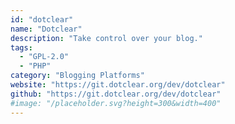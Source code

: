 ```yaml
---
id: "dotclear"
name: "Dotclear"
description: "Take control over your blog."
tags:
  - "GPL-2.0"
  - "PHP"
category: "Blogging Platforms"
website: "https://git.dotclear.org/dev/dotclear"
github: "https://git.dotclear.org/dev/dotclear"
#image: "/placeholder.svg?height=300&width=400"
---
```


